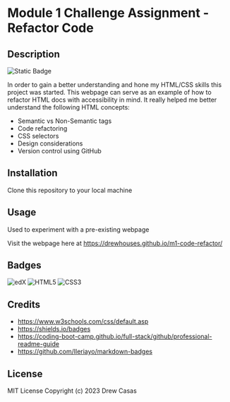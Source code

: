 # Module 1 Challenge Assignment - Refactor Code

## Description
![Static Badge](https://img.shields.io/badge/Cool%20Guy%20Certified-bd3228)

In order to gain a better understanding and hone my HTML/CSS skills this project was started. This webpage can serve as an example of how to refactor HTML docs with accessibility in mind. It really helped me better understand the following HTML concepts:
- Semantic vs Non-Semantic tags
- Code refactoring
- CSS selectors
- Design considerations
- Version control using GitHub

## Installation
Clone this repository to your local machine

## Usage
Used to experiment with a pre-existing webpage

Visit the webpage here at https://drewhouses.github.io/m1-code-refactor/

## Badges
![edX](https://img.shields.io/badge/edX-%2302262B.svg?style=for-the-badge&logo=edX&logoColor=white)
![HTML5](https://img.shields.io/badge/html5-%23E34F26.svg?style=for-the-badge&logo=html5&logoColor=white)
![CSS3](https://img.shields.io/badge/css3-%231572B6.svg?style=for-the-badge&logo=css3&logoColor=white)

## Credits
- https://www.w3schools.com/css/default.asp
- https://shields.io/badges
- https://coding-boot-camp.github.io/full-stack/github/professional-readme-guide
- https://github.com/Ileriayo/markdown-badges

## License
MIT License
Copyright (c) 2023 Drew Casas